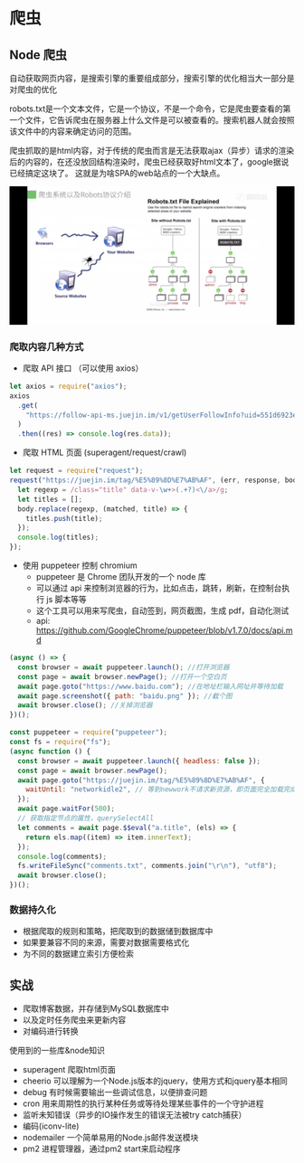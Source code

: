 # 爬虫

## Node 爬虫
自动获取网页内容，是搜索引擎的重要组成部分，搜索引擎的优化相当大一部分是对爬虫的优化

robots.txt是一个文本文件，它是一个协议，不是一个命令，它是爬虫要查看的第一个文件，它告诉爬虫在服务器上什么文件是可以被查看的。搜索机器人就会按照该文件中的内容来确定访问的范围。

爬虫抓取的是html内容，对于传统的爬虫而言是无法获取ajax（异步）请求的渲染后的内容的，在还没放回结构渲染时，爬虫已经获取好html文本了，google据说已经搞定这块了。 这就是为啥SPA的web站点的一个大缺点。

![image](./images/reptile.png)

### 爬取内容几种方式

- 爬取 API 接口 （可以使用 axios）

```js
let axios = require("axios");
axios
  .get(
    "https://follow-api-ms.juejin.im/v1/getUserFollowInfo?uid=551d6923e4b0cd5b623f54da&src=web"
  )
  .then((res) => console.log(res.data));
```

- 爬取 HTML 页面 (superagent/request/crawl)

```js
let request = require("request");
request("https://juejin.im/tag/%E5%89%8D%E7%AB%AF", (err, response, body) => {
  let regexp = /class="title" data-v-\w+>(.+?)<\/a>/g;
  let titles = [];
  body.replace(regexp, (matched, title) => {
    titles.push(title);
  });
  console.log(titles);
});
```

- 使用 puppeteer 控制 chromium
  - puppeteer 是 Chrome 团队开发的一个 node 库
  - 可以通过 api 来控制浏览器的行为，比如点击，跳转，刷新，在控制台执行 js 脚本等等
  - 这个工具可以用来写爬虫，自动签到，网页截图，生成 pdf，自动化测试
  - api: https://github.com/GoogleChrome/puppeteer/blob/v1.7.0/docs/api.md

```js
(async () => {
  const browser = await puppeteer.launch(); //打开浏览器
  const page = await browser.newPage(); //打开一个空白页
  await page.goto("https://www.baidu.com"); //在地址栏输入网址并等待加载
  await page.screenshot({ path: "baidu.png" }); //截个图
  await browser.close(); //关掉浏览器
})();
```

```js
const puppeteer = require("puppeteer");
const fs = require("fs");
(async function () {
  const browser = await puppeteer.launch({ headless: false });
  const page = await browser.newPage();
  await page.goto("https://juejin.im/tag/%E5%89%8D%E7%AB%AF", {
    waitUntil: "networkidle2", // 等到newwork不请求新资源，即页面完全加载完成
  });
  await page.waitFor(500);
  // 获取指定节点的属性，querySelectAll
  let comments = await page.$$eval("a.title", (els) => {
    return els.map((item) => item.innerText);
  });
  console.log(comments);
  fs.writeFileSync("comments.txt", comments.join("\r\n"), "utf8");
  await browser.close();
})();
```


### 数据持久化
- 根据爬取的规则和策略，把爬取到的数据储到数据库中
- 如果要兼容不同的来源，需要对数据需要格式化
- 为不同的数据建立索引方便检索


## 实战
- 爬取博客数据，并存储到MySQL数据库中
- 以及定时任务爬虫来更新内容
- 对编码进行转换

使用到的一些库&node知识

- superagent 爬取html页面
- cheerio 可以理解为一个Node.js版本的jquery，使用方式和jquery基本相同
- debug 有时候需要输出一些调试信息，以便排查问题
- cron 用来周期性的执行某种任务或等待处理某些事件的一个守护进程
- 监听未知错误（异步的IO操作发生的错误无法被try catch捕获）
- 编码(iconv-lite) 
- nodemailer 一个简单易用的Node.js邮件发送模块
- pm2 进程管理器，通过pm2 start来启动程序